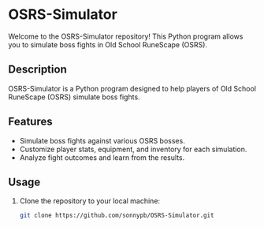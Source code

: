 # OSRS-Simulator

Welcome to the OSRS-Simulator repository! This Python program allows you to simulate boss fights in Old School RuneScape (OSRS).

## Description

OSRS-Simulator is a Python program designed to help players of Old School RuneScape (OSRS) simulate boss fights.

## Features

- Simulate boss fights against various OSRS bosses.
- Customize player stats, equipment, and inventory for each simulation.
- Analyze fight outcomes and learn from the results.

## Usage

1. Clone the repository to your local machine:

   ```bash
   git clone https://github.com/sonnypb/OSRS-Simulator.git
